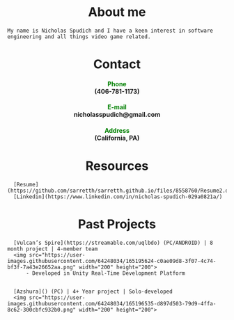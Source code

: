 <h1 align = "center">About me</h1>

```
My name is Nicholas Spudich and I have a keen interest in software engineering and all things video game related.
```

<h1 align = "center">Contact</h1>


<h4 align="center">
  <font color="green">Phone</font>
  <br>
  (406-781-1173)
</h4>
<h4 align="center">  
  <font color="green">E-mail</font> 
  <br>
  nicholasspudich@gmail.com
</h4>
<h4 align="center">  
  <font color="green">Address</font>
  <br>
  (California, PA)
</h4>



<h1 align = "center">Resources</h1>

```
  [Resume](https://github.com/sarretth/sarretth.github.io/files/8558760/Resume2.docx)
  [Linkedin](https://www.linkedin.com/in/nicholas-spudich-029a0821a/)
```

<h1 align = "center">Past Projects</h1>

```
  [Vulcan’s Spire](https://streamable.com/uqlbdo) (PC/ANDROID) | 8 month project | 4-member team 
  <img src="https://user-images.githubusercontent.com/64248034/165195624-c0ae09d8-3f07-4c74-bf3f-7a43e26652aa.png" width="200" height="200">
      - Developed in Unity Real-Time Development Platform


  [Azshura]() (PC) | 4+ Year project | Solo-developed
  <img src="https://user-images.githubusercontent.com/64248034/165196535-d897d503-79d9-4ffa-8c62-300cbfc932b0.png" width="200" height="200">
```
